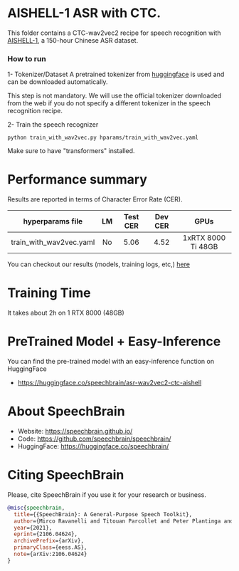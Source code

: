 # AISHELL-1 ASR with CTC.
This folder contains a CTC-wav2vec2 recipe for speech recognition with [AISHELL-1](https://www.openslr.org/33/), a 150-hour Chinese ASR dataset.

### How to run
1- Tokenizer/Dataset
A pretrained tokenizer from [huggingface](https://huggingface.co/bert-base-chinese) is used and can be downloaded
automatically.

This step is not mandatory. We will use the official tokenizer downloaded from the web if you do not
specify a different tokenizer in the speech recognition recipe.

2- Train the speech recognizer
```
python train_with_wav2vec.py hparams/train_with_wav2vec.yaml
```

Make sure to have "transformers" installed.

# Performance summary
Results are reported in terms of Character Error Rate (CER).

| hyperparams file | LM | Test CER | Dev CER | GPUs |
|:--------------------------:|:-----:| :-----:| :-----:| :-----: |
| train_with_wav2vec.yaml | No | 5.06 | 4.52 | 1xRTX 8000 Ti 48GB |

You can checkout our results (models, training logs, etc,) [here](https://www.dropbox.com/sh/e4bth1bylk7c6h8/AADFq3cWzBBKxuDv09qjvUMta?dl=0)

# Training Time
It takes about 2h on 1 RTX 8000 (48GB)

# PreTrained Model + Easy-Inference
You can find the pre-trained model with an easy-inference function on HuggingFace
- https://huggingface.co/speechbrain/asr-wav2vec2-ctc-aishell

# **About SpeechBrain**
- Website: https://speechbrain.github.io/
- Code: https://github.com/speechbrain/speechbrain/
- HuggingFace: https://huggingface.co/speechbrain/


# **Citing SpeechBrain**
Please, cite SpeechBrain if you use it for your research or business.

```bibtex
@misc{speechbrain,
  title={{SpeechBrain}: A General-Purpose Speech Toolkit},
  author={Mirco Ravanelli and Titouan Parcollet and Peter Plantinga and Aku Rouhe and Samuele Cornell and Loren Lugosch and Cem Subakan and Nauman Dawalatabad and Abdelwahab Heba and Jianyuan Zhong and Ju-Chieh Chou and Sung-Lin Yeh and Szu-Wei Fu and Chien-Feng Liao and Elena Rastorgueva and François Grondin and William Aris and Hwidong Na and Yan Gao and Renato De Mori and Yoshua Bengio},
  year={2021},
  eprint={2106.04624},
  archivePrefix={arXiv},
  primaryClass={eess.AS},
  note={arXiv:2106.04624}
}
```
